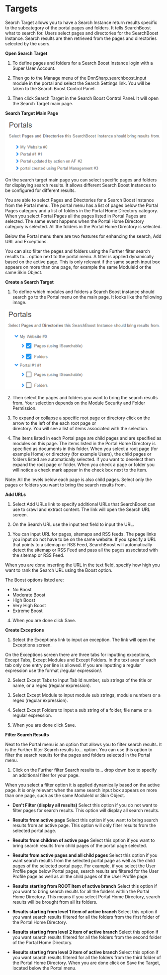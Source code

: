 # Targets

Search Target allows you to have a Search Instance return results specific to the subcategory of the portal pages and folders. It tells SearchBoost what to search for. Users select pages and directories for the SearchBoost Instance. Search results are then retrieved from the pages and directories selected by the users.

**Open Search Target**

1. To define pages and folders for a Search Boost Instance login with a Super User Account.

2. Then go to the Manage menu of the DnnSharp.searchboost.input module in the portal and select the Search Settings link. You will be taken to the Search Boost Control Panel.

3. Then click Search Target in the Search Boost Control Panel. It will open the Search Target main page.

**Search Target Main Page**

![](/search-boost/indexing/assets/2016-08-12_1802.png)

On the search target main page you can select specific pages and folders for displaying search results. It allows different Search Boost Instances to be configured for different results. 

You are able to select Pages and Directories for a Search Boost Instance from the Portal menu. The portal menu has a list of pages below the Portal Pages category and a list of folders in the Portal Home Directory category. When you select Portal Pages all the pages listed in Portal Pages are selected. The same event happens when the Portal Home Directory category is selected. All the folders in the Portal Home Directory is selected.

Below the Portal menu there are two features for enhancing the search, Add URL and Exceptions.

You can also filter the pages and folders using the Further filter search results to... option next to the portal menu. A filter is applied dynamically based on the active page. This is only relevant if the same search input box appears on more than one page, for example the same ModuleId or the same Skin Object.

**Create a Search Target**

1. To define which modules and folders a Search Boost instance should search go to the Portal menu on the main page. It looks like the following image.

![](/search-boost/indexing/assets/2016-08-12_1803.png)

2. Then select the pages and folders you want to bring the search results from. Your selection depends on the Module Security and Folder Permission. 

3. To expand or collapse a specific root page or directory click on the arrow to the left of the each root page or   
 directory. You will see a list of items associated with the selection.

4. The items listed in each Portal page are child pages and are specified as modules on this page. The items listed in the Portal Home Directory is specified as documents in this folder. When you select a root page (for example Home) or directory (for example Users), the child pages or folders listed are automatically selected. If you want to deselect them expand the root page or folder. When you check a page or folder you will notice a check mark appear in the check box next to the item.

Note: All the levels below each page is also child pages. Select only the pages or folders you want to bring the search results from. 

**Add URLs**

1. Select Add URLs link to specify additional URLs that SearchBoost can use to crawl and extract content. The link will open the Search URL screen.

2. On the Search URL use the input text field to input the URL.

3. You can input URL for pages, sitemaps and RSS feeds. The page links you input do not have to be on the same website. If you specify a URL that points to a sitemap or RSS Feed, SearchBoost will automatically detect the sitemap or RSS Feed and pass all the pages associated with the sitemap or RSS Feed.

When you are done inserting the URL in the text field, specify how high you want to rank the Search URL using the Boost option.

The Boost options listed are: 

  * No Boost
  * Moderate Boost
  * High Boost
  * Very High Boost
  * Extreme Boost

4. When you are done click Save.

**Create Exceptions**

1. Select the Exceptions link to input an exception. The link will open the Exceptions screen. 

On the Exceptions screen there are three tabs for inputting exceptions, Except Tabs, Except Modules and Except Folders. In the text area of each tab only one entry per line is allowed. If you are inputting a regular expression use the format /regular expression/.

2. Select Except Tabs to input Tab Id number, sub strings of the title or name, or a regex (regular expression). 

3. Select Except Module to input module sub strings, module numbers or a regex (regular expression).

4. Select Except Folders to input a sub string of a folder, file name or a regular expression.

5. When you are done click Save.


**Filter Search Results**

Next to the Portal menu is an option that allows you to filter search results. It is the Further filter Search results to... option. You can use this option to filter the search results for the pages and folders selected in the Portal menu.

1. Click on the Further filter Search results to... drop down box to specify an additional filter for your page.

When you select a filter option it is applied dynamically based on the active page. It is only relevant when the same search input box appears on more than one page, such as the same ModuleId or Skin Object. 

  * **Don't Filter (display all results)**
Select this option if you do not want to filter pages for search results. This option will display all search results.

  * **Results from active page**
Select this option if you want to bring search results from an active page. This option will only filter results from the selected portal page.

  * **Results from children of active page**
Select this option if you want to bring search results from child pages of the portal page selected.

  * **Results from active pages and all child pages**
Select this option if you want search results from the selected portal page as well as the child pages of the selected portal page. For example, if you select the User Profile page below Portal pages, search results are filtered for the User Profile page as well as all the child pages of the User Profile page.

  * **Results starting from ROOT item of active branch**
Select this option if you want to bring search results for all the folders within the Portal Home Directory. This means if you select Portal Home Directory, search results will be brought from all its folders.

  * **Results starting from level 1 item of active branch**
Select this option if you want search results filtered for all the folders from the first folder of the Portal Home Directory.

  * **Results starting from level 2 item of active branch**
Select this option if you want search results filtered for all the folders from the second folder of the Portal Home Directory.

  * **Results starting from level 3 item of active branch**
Select this option if you want search results filtered for all the folders from the third folder of the Portal Home Directory.
When you are done click on Save the Target, located below the Portal menu. 
